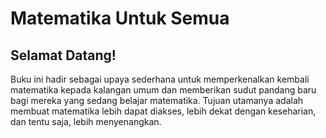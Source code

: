 # Matematika Untuk Semua

## Selamat Datang!

Buku ini hadir sebagai upaya sederhana untuk memperkenalkan kembali matematika kepada kalangan umum dan memberikan sudut pandang baru bagi mereka yang sedang belajar matematika. Tujuan utamanya adalah membuat matematika lebih dapat diakses, lebih dekat dengan keseharian, dan tentu saja, lebih menyenangkan.
